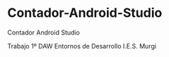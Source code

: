 # Contador-Android-Studio
Contador Android Studio

Trabajo 1º DAW Entornos de Desarrollo I.E.S. Murgi

